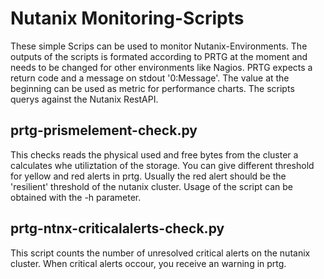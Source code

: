 # Nutanix Monitoring-Scripts

These simple Scrips can be used to monitor Nutanix-Environments. The outputs of the scripts is formated according to PRTG at the moment and needs to be changed for other environments like Nagios.
PRTG expects a return code and a message on stdout '0:Message'. The value at the beginning can be used as metric for performance charts.
The scripts querys against the Nutanix RestAPI.

## prtg-prismelement-check.py

This checks reads the physical used and free bytes from the cluster a calculates whe utiliztation of the storage. You can give different threshold for yellow and red alerts in prtg. Usually the red alert should be the 'resilient' threshold of the nutanix cluster. Usage of the script can be obtained with the -h parameter.

## prtg-ntnx-criticalalerts-check.py

This script counts the number of unresolved critical alerts on the nutanix cluster. When critical alerts occour, you receive an warning in prtg.